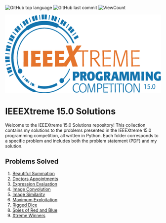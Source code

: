 
![GitHub top language](https://img.shields.io/github/languages/top/Pavith19/IEEEXtreme16.0-solutions?style=flat)
![GitHub last commit](https://img.shields.io/github/last-commit/Pavith19/IEEEXtreme16.0-solutions?style=flat)
![ViewCount](https://views.whatilearened.today/views/github/Pavith19/IEEEXtreme16.0-solutions.svg?cache=remove)


<p align="center">
  <img src="Assets/ieeextreme-15.png" height=255 width=562 alt="IEEEXtreme 15.0  banner">
</p>

# IEEEXtreme 15.0 Solutions

Welcome to the IEEEXtreme 15.0 Solutions repository! This collection contains my solutions to the problems presented in the IEEEXtreme 15.0 programming competition, all written in Python. Each folder corresponds to a specific problem and includes both the problem statement (PDF) and my solution.

## Problems Solved

1. [Beautiful Summation](https://github.com/Pavith19/IEEEXtreme15.0-Solutions/tree/main/Beautiful%20Summation)
2. [Doctors Appointments](https://github.com/Pavith19/IEEEXtreme15.0-Solutions/tree/main/Doctors%20Appointments)
3. [Expression Evaluation](https://github.com/Pavith19/IEEEXtreme15.0-Solutions/tree/main/Expression%20Evaluation)
4. [Image Convolution](https://github.com/Pavith19/IEEEXtreme15.0-Solutions/tree/main/Image%20Convolution)
5. [Image Similarity](https://github.com/Pavith19/IEEEXtreme15.0-Solutions/tree/main/Image%20Similarity)
6. [Maximum Exploitation](https://github.com/Pavith19/IEEEXtreme15.0-Solutions/tree/main/Maximum%20Exploitation)
7. [Rigged Dice](https://github.com/Pavith19/IEEEXtreme15.0-Solutions/tree/main/Rigged%20Dice)
8. [Spies of Red and Blue](https://github.com/Pavith19/IEEEXtreme15.0-Solutions/tree/main/Spies%20of%20Red%20and%20Blue)
9. [Xtreme Winners](https://github.com/Pavith19/IEEEXtreme15.0-Solutions/tree/main/Xtreme%20Winners)


